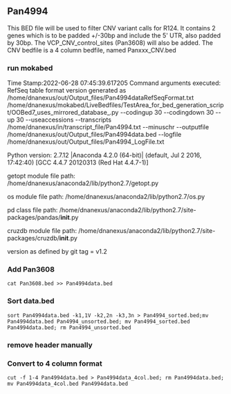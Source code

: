 ## Pan4994
This BED file will be used to filter CNV variant calls for R124. It contains 2 genes which is to be padded +/-30bp and include the 5' UTR, also padded by 30bp.
The VCP_CNV_control_sites (Pan3608) will also be added.
The CNV bedfile is a 4 column bedfile, named Panxxx_CNV.bed

### run mokabed
Time Stamp:2022-06-28 07:45:39.617205
Command arguments executed:
RefSeq table format version generated as /home/dnanexus/out/Output_files/Pan4994dataRefSeqFormat.txt
/home/dnanexus/mokabed/LiveBedfiles/TestArea_for_bed_generation_script/OOBed7_uses_mirrored_database_.py --codingup 30 --codingdown 30 --up 30 --useaccessions --transcripts /home/dnanexus/in/transcript_file/Pan4994.txt --minuschr --outputfile /home/dnanexus/out/Output_files/Pan4994data.bed --logfile /home/dnanexus/out/Output_files/Pan4994_LogFile.txt 

 Python version: 2.7.12 |Anaconda 4.2.0 (64-bit)| (default, Jul  2 2016, 17:42:40) 
[GCC 4.4.7 20120313 (Red Hat 4.4.7-1)]

 getopt module file path: /home/dnanexus/anaconda2/lib/python2.7/getopt.py

 os module file path: /home/dnanexus/anaconda2/lib/python2.7/os.py

 pd class file path: /home/dnanexus/anaconda2/lib/python2.7/site-packages/pandas/__init__.py

 cruzdb module file path: /home/dnanexus/anaconda2/lib/python2.7/site-packages/cruzdb/__init__.py

version as defined by git tag = v1.2


### Add Pan3608
`cat Pan3608.bed >> Pan4994data.bed`

### Sort data.bed
`sort Pan4994data.bed -k1,1V -k2,2n -k3,3n > Pan4994_sorted.bed;mv Pan4994data.bed Pan4994_unsorted.bed; mv Pan4994_sorted.bed Pan4994data.bed; rm Pan4994_unsorted.bed`

### remove header manually

### Convert to 4 column format
`cut -f 1-4 Pan4994data.bed > Pan4994data_4col.bed; rm Pan4994data.bed; mv Pan4994data_4col.bed Pan4994data.bed`